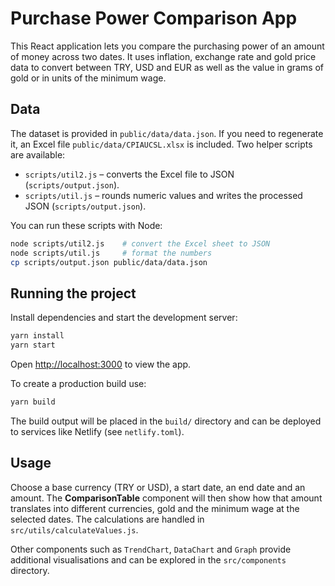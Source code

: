 # Purchase Power Comparison App

This React application lets you compare the purchasing power of an amount of money across two dates. It uses inflation, exchange rate and gold price data to convert between TRY, USD and EUR as well as the value in grams of gold or in units of the minimum wage.

## Data

The dataset is provided in `public/data/data.json`. If you need to regenerate it, an Excel file `public/data/CPIAUCSL.xlsx` is included. Two helper scripts are available:

- `scripts/util2.js` – converts the Excel file to JSON (`scripts/output.json`).
- `scripts/util.js` – rounds numeric values and writes the processed JSON (`scripts/output.json`).

You can run these scripts with Node:

```bash
node scripts/util2.js    # convert the Excel sheet to JSON
node scripts/util.js     # format the numbers
cp scripts/output.json public/data/data.json
```

## Running the project

Install dependencies and start the development server:

```bash
yarn install
yarn start
```

Open [http://localhost:3000](http://localhost:3000) to view the app.

To create a production build use:

```bash
yarn build
```

The build output will be placed in the `build/` directory and can be deployed to services like Netlify (see `netlify.toml`).

## Usage

Choose a base currency (TRY or USD), a start date, an end date and an amount. The **ComparisonTable** component will then show how that amount translates into different currencies, gold and the minimum wage at the selected dates. The calculations are handled in `src/utils/calculateValues.js`.

Other components such as `TrendChart`, `DataChart` and `Graph` provide additional visualisations and can be explored in the `src/components` directory.

